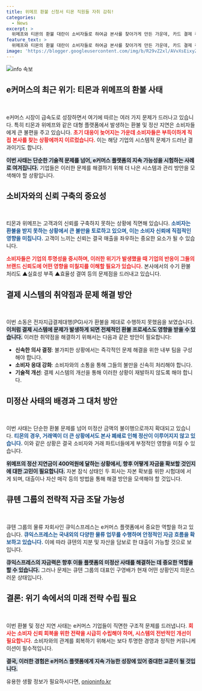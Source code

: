```yaml
---
title: 위메프 환불 신청서 티몬 직원들 자취 감춰!
categories:
  - News
excerpt: >
  위메프와 티몬의 환불 대란이 소비자들로 하여금 본사를 찾아가게 만든 가운데, 카드 결제 취소가 이틀간 중단되며 미정산 사태가 심화되고 있습니다. 위메프는 환불 지원에 나섰지만, 티몬은 여전히 폐쇄 상태로 큰 우려를 낳고 있습니다.
feature_text: >
  위메프와 티몬의 환불 대란이 소비자들로 하여금 본사를 찾아가게 만든 가운데, 카드 결제 취소가 이틀간 중단되며 미정산 사태가 심화되고 있습니다. 위메프는 환불 지원에 나섰지만, 티몬은 여전히 폐쇄 상태로 큰 우려를 낳고 있습니다.
image: 'https://blogger.googleusercontent.com/img/b/R29vZ2xl/AVvXsEixyZcFfHzMRdzZMjFBmAUKJYCLCGyLL1o632UiGVXcaFdKo_bkvkuCioo0uUKlGfBVcT3P84aROyZIXSBEx3Aw5nCQ3pTgDom1WDC4m8eifvWiAmWEEVb4x6G_l8C0QH225ldMjyaFvpxGEBGNO37VmDTDMHGhJPq73UglMfDca1-0aw/s1600/blogspot.png'
---
```


<p><img src="https://blogger.googleusercontent.com/img/b/R29vZ2xl/AVvXsEixyZcFfHzMRdzZMjFBmAUKJYCLCGyLL1o632UiGVXcaFdKo_bkvkuCioo0uUKlGfBVcT3P84aROyZIXSBEx3Aw5nCQ3pTgDom1WDC4m8eifvWiAmWEEVb4x6G_l8C0QH225ldMjyaFvpxGEBGNO37VmDTDMHGhJPq73UglMfDca1-0aw/s1600/blogspot.png" alt="info 속보" /></p>

<h2 data-ke-size="size26">e커머스의 최근 위기: 티몬과 위메프의 환불 사태</h2>

<p data-ke-size="size16">&nbsp;</p>

<p>e커머스 시장이 급속도로 성장하면서 여기에 따르는 여러 가지 문제가 드러나고 있습니다. 특히 티몬과 위메프와 같은 대형 플랫폼에서 발생하는 환불 및 정산 지연은 소비자들에게 큰 불편을 주고 있습니다. <b><span style="color: #ee2323;">초기 대응이 늦어지는 가운데 소비자들은 부득이하게 직접 본사를 찾는 상황에까지 이르렀습니다.</span></b> 이는 해당 기업의 시스템적 문제가 드러난 결과이기도 합니다. </p>

<p><b><span style="background-color: #21538527;">이번 사태는 단순한 기술적 문제를 넘어, e커머스 플랫폼의 지속 가능성을 시험하는 사례로 여겨집니다.</span></b> 기업들은 이러한 문제를 해결하기 위해 더 나은 시스템과 관리 방안을 모색해야 할 상황입니다.</p>

<h2 data-ke-size="size26">소비자와의 신뢰 구축의 중요성</h2>

<p data-ke-size="size16">&nbsp;</p>

<p>티몬과 위메프는 고객과의 신뢰를 구축하지 못하는 상황에 직면해 있습니다. <b><span style="color: #1a5490;">소비자는 환불을 받지 못하는 상황에서 큰 불만을 토로하고 있으며, 이는 소비자 신뢰에 직접적인 영향을 미칩니다.</span></b> 고객이 느끼는 신뢰는 결국 매출을 좌우하는 중요한 요소가 될 수 있습니다. </p>

<p><b><span style="color: #ee2323;">소비자들은 기업의 투명성을 중시하며, 이러한 위기가 발생했을 때 기업의 반응이 그들의 브랜드 신뢰도에 어떤 영향을 미칠지를 이해할 필요가 있습니다.</span></b> 본사에서의 수기 환불 처리도 ▲실효성 부족 ▲효율성 결여 등의 문제점을 드러내고 있습니다.</p>

<h2 data-ke-size="size26">결제 시스템의 취약점과 문제 해결 방안</h2>

<p data-ke-size="size16">&nbsp;</p>

<p>이번 소동은 전자지급결제대행(PG)사가 환불을 제대로 수행하지 못했음을 보였습니다. <b><span style="background-color: #21538527;">이처럼 결제 시스템에 문제가 발생하게 되면 전체적인 환불 프로세스도 영향을 받을 수 있습니다.</span></b> 이러한 취약점을 해결하기 위해서는 다음과 같은 방안이 필요합니다:</p>

<ul>
<li><b>신속한 의사 결정</b>: 불가피한 상황에서는 즉각적인 문제 해결을 위한 내부 팀을 구성해야 합니다.</li>
<li><b>소비자 응대 강화</b>: 소비자와의 소통을 통해 그들의 불만을 신속히 처리해야 합니다.</li>
<li><b>기술적 개선</b>: 결제 시스템의 개선을 통해 이러한 상황이 재발하지 않도록 해야 합니다.</li>
</ul>

<h2 data-ke-size="size26">미정산 사태의 배경과 그 대처 방안</h2>

<p data-ke-size="size16">&nbsp;</p>

<p>이번 사태는 단순한 환불 문제를 넘어 미정산 금액의 불이행으로까지 확대되고 있습니다. <b><span style="color: #1a5490;">티몬의 경우, 거래액이 더 큰 상황에서도 본사 폐쇄로 인해 정산이 이루어지지 않고 있습니다.</span></b> 이와 같은 상황은 결국 소비자와 거래 파트너들에게 부정적인 영향을 미칠 수 있습니다. </p>

<p><b><span style="background-color: #21538527;">위메프의 정산 지연금이 400억원에 달하는 상황에서, 향후 어떻게 자금을 확보할 것인지에 대한 고민이 필요합니다.</span></b> 자본 잠식 상태인 두 회사는 자본 확보를 위한 시험대에 서게 되며, 대출이나 자산 매각 등의 방법을 통해 해결 방안을 모색해야 할 것입니다.</p>

<h2 data-ke-size="size26">큐텐 그룹의 전략적 자금 조달 가능성</h2>

<p data-ke-size="size16">&nbsp;</p>

<p>큐텐 그룹의 물류 자회사인 큐익스프레스는 e커머스 플랫폼에서 중요한 역할을 하고 있습니다. <b><span style="color: #1a5490;">큐익스프레스는 국내외의 다양한 물류 업무를 수행하며 안정적인 자금 흐름을 확보하고 있습니다.</span></b> 이에 따라 큐텐의 지분 및 자산을 담보로 한 대출이 가능할 것으로 보입니다.</p>

<p><b><span style="background-color: #21538527;">큐익스프레스의 자금력은 향후 이들 플랫폼의 미정산 사태를 해결하는 데 중요한 역할을 할 수 있습니다.</span></b> 그러나 문제는 큐텐 그룹의 대표인 구영배가 현재 어떤 상황인지 의문스러운 상태입니다.</p>

<h2 data-ke-size="size26">결론: 위기 속에서의 미래 전략 수립 필요</h2>

<p data-ke-size="size16">&nbsp;</p>

<p>이번 환불 및 정산 지연 사태는 e커머스 기업들이 직면한 구조적 문제를 드러냅니다. <b><span style="color: #ee2323;">회사는 소비자 신뢰 회복을 위한 전략을 시급히 수립해야 하며, 시스템의 전반적인 개선이 필요합니다.</span></b> 소비자와의 관계를 회복하기 위해서는 보다 투명한 경영과 정직한 커뮤니케이션이 필수적입니다.</p>

<p><b><span style="background-color: #21538527;">결국, 이러한 경험은 e커머스 플랫폼에게 지속 가능한 성장에 있어 중대한 교훈이 될 것입니다.</span></b></p>
유용한 생활 정보가 필요하시다면, <a href="https://onioninfo.kr" rel="dofollow">onioninfo.kr</a>


